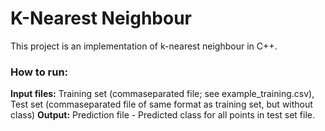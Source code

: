 # K-Nearest Neighbour

This project is an implementation of k-nearest neighbour in C++.

### How to run:

**Input files:** Training set (commaseparated file; see example_training.csv), Test set (commaseparated file of same format as training set, but without class)
**Output:** Prediction file - Predicted class for all points in test set file.
